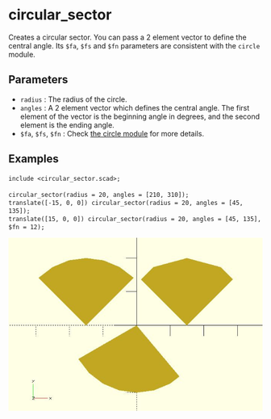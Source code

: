 # circular_sector

Creates a circular sector. You can pass a 2 element vector to define the central angle. Its `$fa`, `$fs` and `$fn` parameters are consistent with the `circle` module.

## Parameters

- `radius` : The radius of the circle.
- `angles` : A 2 element vector which defines the central angle. The first element of the vector is the beginning angle in degrees, and the second element is the ending angle.
- `$fa`, `$fs`, `$fn` : Check [the circle module](https://en.wikibooks.org/wiki/OpenSCAD_User_Manual/Using_the_2D_Subsystem#circle) for more details.

## Examples

    include <circular_sector.scad>;

    circular_sector(radius = 20, angles = [210, 310]);   
    translate([-15, 0, 0]) circular_sector(radius = 20, angles = [45, 135]);  
    translate([15, 0, 0]) circular_sector(radius = 20, angles = [45, 135], $fn = 12);  

![circular_sector](images/lib-circular_sector-1.JPG)

